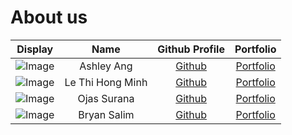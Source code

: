 # About us


Display |       Name       |               Github Profile               | Portfolio 
--------|:----------------:|:------------------------------------------:|:---------:
![Image](https://via.placeholder.com/100.png?text=Photo) |    Ashley Ang    | [Github](https://github.com/ashleyang2001) | [Portfolio](team/ashleyang2001.md)
![Image](https://via.placeholder.com/100.png?text=Photo) | Le Thi Hong Minh | [Github](https://github.com/LeThiHongMinh) | [Portfolio](team/lethihongminh.md)
![Image](https://media.licdn.com/dms/image/v2/D5603AQHQCLMb5J__bg/profile-displayphoto-shrink_400_400/profile-displayphoto-shrink_400_400/0/1701928433892?e=1746662400&v=beta&t=mn9PnAPhr-8KsE-gXDN7wTSjAUei6pvK2u72TKwfKrw) |   Ojas Surana    |  [Github](https://github.com/ojassurana)   | [Portfolio](team/ojassurana.md)
![Image](https://via.placeholder.com/100.png?text=Photo) |   Bryan Salim    |   [Github](https://github.com/gavalion)    | [Portfolio](team/gavalion.md)

